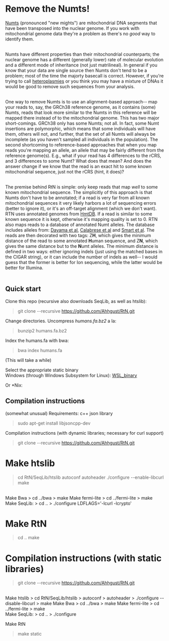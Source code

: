 # Remove the Numts!


[Numts](https://en.wikipedia.org/wiki/NUMT) (pronounced "new mights") are mitochondrial DNA segments that have been 
transposed into the nuclear genome. If you work with mitochondrial genome data 
they're a problem as there's no *good* way to identify them. <br><br>

Numts have different properties than their mitochondrial counterparts; the nuclear genome has a different (generally lower) rate of molecular evolution 
and a different mode of inheritance (not just matrilineal). In general if you know that your data are single 
source then Numts don't tend to be a problem; most of the time the majorty basecall is correct.
However, if you're trying to call [heteroplasmies](https://en.wikipedia.org/wiki/Heteroplasmy) or you 
think you may have a mixture of DNAs it would be good to remove such sequences from your analysis. <br><br>

One way to remove Numts is to use an alignment-based approach-- map your reads to, say, the GRCh38 reference genome, as it contains (some) Numts, reads that look more similar to the Numts in this reference will be mapped there instead of to the mitochondrial genome. This has two major short-comings. GRCh38 only has some Numts; not all. In fact, some Numt insertions are polymorphic, which means that some individuals will have them, others will not, and further, that the set of all Numts will always be incomplete (as you haven't sampled all individuals in the population). The second shortcoming to reference-based approaches that when you map reads you're mapping an allele, an allele that may be fairly different from the reference genome(s). E.g., what if your read has 4 differences to the rCRS, and 3 differences to some Numt? What does that mean? And does the answer change if we know that the read is an exact hit to some known mitochondrial sequence, just not the rCRS (hint, it does)? <br><br>

The premise behind RtN is simple: only keep reads that map *well* to some known mitochondrial sequence. The simplicitly of this approach is that Numts don't have to be annotated; if a read is very far from all known mitochondrial sequences it very likely harbors a lot of sequencing errors (better to ignore it), or it's an off-target alignment (which we don't want). RTN uses annotated genomes from [HmtDB](https://www.hmtdb.uniba.it/). If a read is similar to some known sequence it is kept, otherwise it's mapping quality is set to 0. RTN also maps reads to a database of annotated Numt alleles. The database includes alleles from: [Dayama et al](https://doi.org/10.1093/nar/gku1038), [Calabrese et al](https://doi.org/10.1186/1471-2105-13-S4-S15) and [Smart et al](https://doi.org/10.1016/j.fsigen.2019.102146). The reads are then decorated with two tags: Z**H**, which gives the minimum distance of the read to some annotated **H**uman sequence, and Z**N**, which gives the same distance but to the **N**umt alleles. The minimum distance is defined in two ways: either ignoring indels (just using the matched bases in the CIGAR string), or it can include the number of indels as well-- I would guess that the former is better for Ion sequencing, while the latter would be better for Illumina.<br><br>

## Quick start

Clone this repo (recursive also downloads SeqLib, as well as htslib):

> git clone --recursive https://github.com/Ahhgust/RtN.git

Change directories.
Uncompress *humans.fa.bz2* a la:

> bunzip2 humans.fa.bz2

Index the humans.fa with bwa:

> bwa index humans.fa

(This will take a while)

Select the appropriate static binary <br>
Windows (through Windows Subsystem for Linux):
[WSL_binary](https://github.com/Ahhgust/RtN/tree/master/WSL_binary)

Or *Nix:




## Compilation instructions
 (somewhat unusual) Requirements:
 c++ json library

> sudo apt-get install libjsoncpp-dev

Compilation instructions (with dynamic libraries; necessary for curl support)
> git clone --recursive https://github.com/Ahhgust/RtN.git
# Make htslib
> cd RtN/SeqLib/htslib
> autoconf
> autoheader
> ./configure --enable-libcurl
> make
<br>
Make Bwa
> cd ../bwa
> make
Make fermi-lite
> cd ../fermi-lite
> make
<br>
Make SeqLib:
> cd ..
> ./configure LDFLAGS='-lcurl -lcrypto'

# Make RtN
> cd ..
> make


# Compilation instructions (with static libraries)

> git clone --recursive https://github.com/Ahhgust/RtN.git
<br>
Make htslib
> cd RtN/SeqLib/htslib
> autoconf
> autoheader
> ./configure --disable-libcurl
> make
Make Bwa
> cd ../bwa
> make
Make fermi-lite
> cd ../fermi-lite
> make
<br>
Make SeqLib:
> cd ..
> ./configure 

Make RtN
> make static


